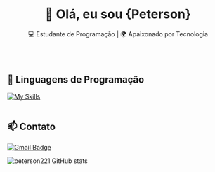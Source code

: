 <h1 align="center">👋 Olá, eu sou {Peterson}</h1>

<p align="center">
  💻 Estudante de Programação | 🌍 Apaixonado por Tecnologia
</p><br><br>


## 🚀 Linguagens de Programação
[![My Skills](https://skillicons.dev/icons?i=python,html)](https://skillicons.dev)<br><br>


## 📫 Contato

[![Gmail Badge](https://img.shields.io/badge/-{oliveirapeterson870@gmail.com}-006bed?style=flat-square&logo=Gmail&logoColor=white&link=mailto:{SeuEmail})](mailto:{SeuEmail})



![peterson221 GitHub stats](https://github-readme-stats.vercel.app/api?username=peterson221&show_icons=true&theme=radical)
